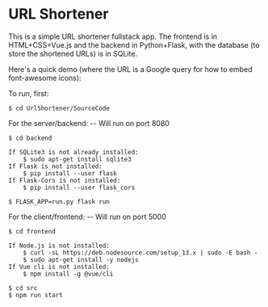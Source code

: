 # URL Shortener

This is a simple URL shortener fullstack app. The frontend is in HTML+CSS+Vue.js and the
backend in Python+Flask, with the database (to store the shortened URLs) is in SQLite.

Here's a quick demo (where the URL is a Google query for how to embed font-awesome icons):


To run, first:
	
	$ cd UrlShortener/SourceCode

For the server/backend:					-- Will run on port 8080

	$ cd backend

	If SQLite3 is not already installed:
		$ sudo apt-get install sqlite3
	If Flask is not installed:
		$ pip install --user flask
	If Flask-Cors is not installed:
		$ pip install --user flask_cors

	$ FLASK_APP=run.py flask run

For the client/frontend:				-- Will run on port 5000
	
	$ cd frontend

	If Node.js is not installed:
		$ curl -sL https://deb.nodesource.com/setup_13.x | sudo -E bash -
		$ sudo apt-get install -y nodejs
	If Vue cli is not installed:
		$ npm install -g @vue/cli

	$ cd src
	$ npm run start

